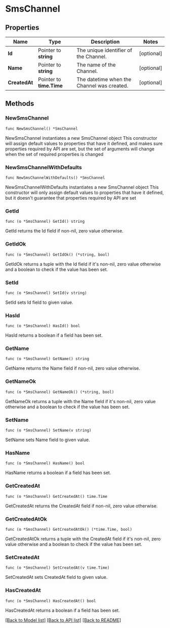 # SmsChannel

## Properties

Name | Type | Description | Notes
------------ | ------------- | ------------- | -------------
**Id** | Pointer to **string** | The unique identifier of the Channel. | [optional] 
**Name** | Pointer to **string** | The name of the Channel. | [optional] 
**CreatedAt** | Pointer to **time.Time** | The datetime when the Channel was created. | [optional] 

## Methods

### NewSmsChannel

`func NewSmsChannel() *SmsChannel`

NewSmsChannel instantiates a new SmsChannel object
This constructor will assign default values to properties that have it defined,
and makes sure properties required by API are set, but the set of arguments
will change when the set of required properties is changed

### NewSmsChannelWithDefaults

`func NewSmsChannelWithDefaults() *SmsChannel`

NewSmsChannelWithDefaults instantiates a new SmsChannel object
This constructor will only assign default values to properties that have it defined,
but it doesn't guarantee that properties required by API are set

### GetId

`func (o *SmsChannel) GetId() string`

GetId returns the Id field if non-nil, zero value otherwise.

### GetIdOk

`func (o *SmsChannel) GetIdOk() (*string, bool)`

GetIdOk returns a tuple with the Id field if it's non-nil, zero value otherwise
and a boolean to check if the value has been set.

### SetId

`func (o *SmsChannel) SetId(v string)`

SetId sets Id field to given value.

### HasId

`func (o *SmsChannel) HasId() bool`

HasId returns a boolean if a field has been set.

### GetName

`func (o *SmsChannel) GetName() string`

GetName returns the Name field if non-nil, zero value otherwise.

### GetNameOk

`func (o *SmsChannel) GetNameOk() (*string, bool)`

GetNameOk returns a tuple with the Name field if it's non-nil, zero value otherwise
and a boolean to check if the value has been set.

### SetName

`func (o *SmsChannel) SetName(v string)`

SetName sets Name field to given value.

### HasName

`func (o *SmsChannel) HasName() bool`

HasName returns a boolean if a field has been set.

### GetCreatedAt

`func (o *SmsChannel) GetCreatedAt() time.Time`

GetCreatedAt returns the CreatedAt field if non-nil, zero value otherwise.

### GetCreatedAtOk

`func (o *SmsChannel) GetCreatedAtOk() (*time.Time, bool)`

GetCreatedAtOk returns a tuple with the CreatedAt field if it's non-nil, zero value otherwise
and a boolean to check if the value has been set.

### SetCreatedAt

`func (o *SmsChannel) SetCreatedAt(v time.Time)`

SetCreatedAt sets CreatedAt field to given value.

### HasCreatedAt

`func (o *SmsChannel) HasCreatedAt() bool`

HasCreatedAt returns a boolean if a field has been set.


[[Back to Model list]](../README.md#documentation-for-models) [[Back to API list]](../README.md#documentation-for-api-endpoints) [[Back to README]](../README.md)


